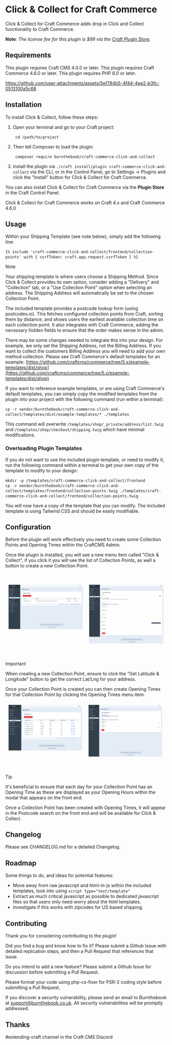 # Click & Collect for Craft Commerce

Click & Collect for Craft Commerce adds drop in Click and Collect functionality to Craft Commerce.

**Note**: _The license fee for this plugin is $99 via the [Craft Plugin Store](https://plugins.craftcms.com/craft-commerce-click-and-collect)._

## Requirements

This plugin requires Craft CMS 4.0.0 or later.
This plugin requires Craft Commerce 4.6.0 or later.
This plugin requires PHP 8.0 or later.

https://github.com/user-attachments/assets/5ef784b5-4f44-4ee2-b3fc-0513100a5c68

## Installation

To install Click & Collect, follow these steps:

1. Open your terminal and go to your Craft project:

        cd /path/to/project

2. Then tell Composer to load the plugin:

        composer require burnthebook/craft-commerce-click-and-collect

3. Install the plugin via `./craft install/plugin craft-commerce-click-and-collect` via the CLI, or in the Control Panel, go to Settings → Plugins and click the "Install" button for Click & Collect for Craft Commerce.

You can also install Click & Collect for Craft Commerce via the **Plugin Store** in the Craft Control Panel.

Click & Collect for Craft Commerce works on Craft 4.x and Craft Commerce 4.6.0

## Usage

Within your Shipping Template (see note below), simply add the following line:

```
{% include 'craft-commerce-click-and-collect/frontend/collection-points' with { csrfToken: craft.app.request.csrfToken } %}
```

> [!NOTE]  
> Your shipping template is where users choose a Shipping Method. Since Click & Collect provides its own option, consider adding a "Delivery" and "Collection" tab, or a "Use Collection Point" option when selecting an address. The Shipping Address will automatically be set to the chosen Collection Point.

The included template provides a postcode lookup form (using postcodes.io). This fetches configured collection points from Craft, sorting them by distance, and shows users the earliest available collection time on each collection point. It also integrates with Craft Commerce, adding the necessary hidden fields to ensure that the order makes sense in the admin.

There may be some changes needed to integrate this into your design. For example, we only set the Shipping Address, not the Billing Address. If you want to collect the customers Billing Address you will need to add your own method collection. Please see Craft Commerce's default templates for an example: [https://github.com/craftcms/commerce/tree/5.x/example-templates/dist/shop](https://github.com/craftcms/commerce/tree/5.x/example-templates/dist/shop)

If you want to reference example templates, or are using Craft Commerce's default templates, you can simply copy the modified templates from the plugin into your project with the following command (run within a terminal):

```
cp -r vendor/burnthebook/craft-commerce-click-and-collect/templates/dist/example-templates/* ./templates
```

This command will overwrite `/templates/shop/_private/address/list.twig` and `/templates/shop/checkout/shipping.twig` which have minimal modifications.

### Overloading Plugin Templates

If you do not want to use the included plugin template, or need to modify it, run the following command within a terminal to get your own copy of the template to modify to your design:

```
mkdir -p /templates/craft-commerce-click-and-collect/frontend
cp -r vendor/burnthebook/craft-commerce-click-and-collect/templates/frontend/collection-points.twig ./templates/craft-commerce-click-and-collect/frontend/collection-points.twig
```

You will now have a copy of the template that you can modify. The included template is using Tailwind CSS and should be easily modifiable.

## Configuration

Before the plugin will work effectively you need to create some Collection Points and Opening Times within the CraftCMS Admin.

Once the plugin is installed, you will see a new menu item called "Click & Collect", if you click it you will see the list of Collection Points, as well a button to create a new Collection Point.

<br>
<div style="display:flex;margin:10px 0;">
<div style="width:50%;padding:10px;">
<img src="https://raw.githubusercontent.com/Burnthebook/craft-commerce-click-and-collect/refs/heads/main/docs/img/collection-points-index.png">
</div>
<div style="width:50%;padding:10px;">
<img src="https://raw.githubusercontent.com/Burnthebook/craft-commerce-click-and-collect/refs/heads/main/docs/img/new-collection-point.png">
</div>
</div>
<br>

> [!IMPORTANT]  
> When creating a new Collection Point, ensure to click the "Get Latitude & Longitude" button to get the correct Lat/Lng for your address.

Once your Collection Point is created you can then create Opening Times for that Collection Point by clicking the Opening Times menu item.
<br>
<div style="display:flex;margin:10px 0;width:500px;">
<div style="width:250px;padding:10px;">
<img src="https://raw.githubusercontent.com/Burnthebook/craft-commerce-click-and-collect/refs/heads/main/docs/img/collection-times-index.png">
</div>
<div style="width:250px;padding:10px;">
<img src="https://raw.githubusercontent.com/Burnthebook/craft-commerce-click-and-collect/refs/heads/main/docs/img/new-collection-time.png">
</div>
</div>
<br>

> [!TIP]
> It's beneficial to ensure that each day for your Collection Point has an Opening Time as these are displayed as your Opening Hours within the modal that appears on the front end.

Once a Collection Point has been created with Opening Times, it will appear in the Postcode search on the front end and will be available for Click & Collect.

## Changelog

Please see CHANGELOG.md for a detailed Changelog.

## Roadmap

Some things to do, and ideas for potential features:

- Move away from raw javascript and html-in-js within the included templates, look into using `script type="text/template"`
- Extract as much critical javascript as possible to dedicated javascript files so that users only need worry about the html templates.
- Investigate if this works with zipcodes for US based shipping.

## Contributing

Thank you for considering contributing to the plugin! 

Did you find a bug and know how to fix it? Please submit a Github Issue with detailed replication steps, and then a Pull Request that references that issue.

Do you intend to add a new feature? Please submit a Github Issue for discussion before submitting a Pull Request.

Please format your code using php-cs-fixer for PSR-2 coding style before submitting a Pull Request.

If you discover a security vulnerability, please send an email to Burnthebook at support@burnthebook.co.uk. All security vulnerabilities will be promptly addressed.

## Thanks

#extending-craft channel in the Craft CMS Discord
